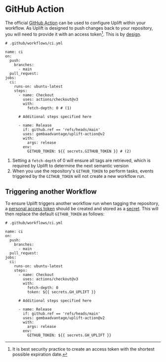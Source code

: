 # GitHub Action

The official [GitHub Action](https://github.com/gembaadvantage/uplift-action) can be used to configure Uplift within your workflow. As Uplift is designed to push changes back to your repository, you will need to provide it with an access token[^1]. This is by [design](https://docs.github.com/en/actions/security-guides/automatic-token-authentication#using-the-github_token-in-a-workflow).

```{ .yaml .annotate linenums="1" }
# .github/workflows/ci.yml

name: ci
on:
  push:
    branches:
      - main
  pull_request:
jobs:
  ci:
    runs-on: ubuntu-latest
    steps:
      - name: Checkout
        uses: actions/checkout@v3
        with:
          fetch-depth: 0 # (1)

      # Additional steps specified here

      - name: Release
        if: github.ref == 'refs/heads/main'
        uses: gembaadvantage/uplift-action@v2
        with:
          args: release
        env:
          GITHUB_TOKEN: ${{ secrets.GITHUB_TOKEN }} # (2)
```

1. Setting a `fetch-depth` of 0 will ensure all tags are retrieved, which is required by Uplift to determine the next semantic version
2. When you use the repository's `GITHUB_TOKEN` to perform tasks, events triggered by the `GITHUB_TOKEN` will not create a new workflow run.

## Triggering another Workflow

To ensure Uplift triggers another workflow run when tagging the repository, a [personal access token](https://docs.github.com/en/authentication/keeping-your-account-and-data-secure/creating-a-personal-access-token) should be created and stored as a [secret](https://docs.github.com/en/actions/security-guides/encrypted-secrets). This will then replace the default `GITHUB_TOKEN` as follows:

```{ .yaml .annotate linenums="1" hl_lines="24" }
# .github/workflows/ci.yml

name: ci
on:
  push:
    branches:
      - main
  pull_request:
jobs:
  ci:
    runs-on: ubuntu-latest
    steps:
      - name: Checkout
        uses: actions/checkout@v3
        with:
          fetch-depth: 0
          token: ${{ secrets.GH_UPLIFT }}

      # Additional steps specified here

      - name: Release
        if: github.ref == 'refs/heads/main'
        uses: gembaadvantage/uplift-action@v2
        with:
          args: release
        env:
          GITHUB_TOKEN: ${{ secrets.GH_UPLIFT }}
```

[^1]: It is best security practice to create an access token with the shortest possible expiration date.

